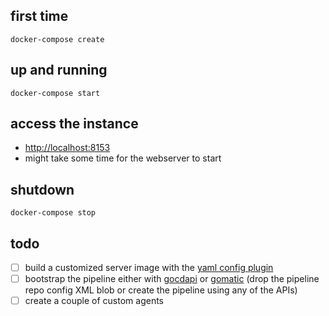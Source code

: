 ## first time

```
docker-compose create
```

## up and running

```
docker-compose start
```

## access the instance

- [http://localhost:8153](http://localhost:8153)
- might take some time for the webserver to start

## shutdown

```
docker-compose stop
```

## todo

- [ ] build a customized server image with the [yaml config plugin](https://github.com/tomzo/gocd-yaml-config-plugin)
- [ ] bootstrap the pipeline either with  [gocdapi](https://github.com/joaogbcravo/gocdapi) or  [gomatic](https://github.com/SpringerSBM/gomatic) (drop the pipeline repo config XML blob or create the pipeline using any of the APIs)
- [ ] create a couple of custom agents
